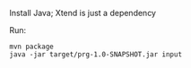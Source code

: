 Install Java; Xtend is just a dependency

Run:
```
mvn package
java -jar target/prg-1.0-SNAPSHOT.jar input
```
